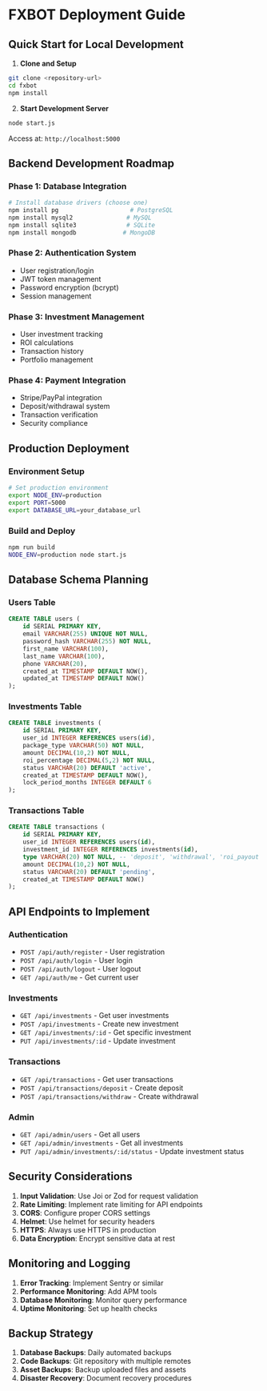 # FXBOT Deployment Guide

## Quick Start for Local Development

1. **Clone and Setup**
```bash
git clone <repository-url>
cd fxbot
npm install
```

2. **Start Development Server**
```bash
node start.js
```
Access at: `http://localhost:5000`

## Backend Development Roadmap

### Phase 1: Database Integration
```bash
# Install database drivers (choose one)
npm install pg                    # PostgreSQL
npm install mysql2               # MySQL
npm install sqlite3              # SQLite
npm install mongodb             # MongoDB
```

### Phase 2: Authentication System
- User registration/login
- JWT token management
- Password encryption (bcrypt)
- Session management

### Phase 3: Investment Management
- User investment tracking
- ROI calculations
- Transaction history
- Portfolio management

### Phase 4: Payment Integration
- Stripe/PayPal integration
- Deposit/withdrawal system
- Transaction verification
- Security compliance

## Production Deployment

### Environment Setup
```bash
# Set production environment
export NODE_ENV=production
export PORT=5000
export DATABASE_URL=your_database_url
```

### Build and Deploy
```bash
npm run build
NODE_ENV=production node start.js
```

## Database Schema Planning

### Users Table
```sql
CREATE TABLE users (
    id SERIAL PRIMARY KEY,
    email VARCHAR(255) UNIQUE NOT NULL,
    password_hash VARCHAR(255) NOT NULL,
    first_name VARCHAR(100),
    last_name VARCHAR(100),
    phone VARCHAR(20),
    created_at TIMESTAMP DEFAULT NOW(),
    updated_at TIMESTAMP DEFAULT NOW()
);
```

### Investments Table
```sql
CREATE TABLE investments (
    id SERIAL PRIMARY KEY,
    user_id INTEGER REFERENCES users(id),
    package_type VARCHAR(50) NOT NULL,
    amount DECIMAL(10,2) NOT NULL,
    roi_percentage DECIMAL(5,2) NOT NULL,
    status VARCHAR(20) DEFAULT 'active',
    created_at TIMESTAMP DEFAULT NOW(),
    lock_period_months INTEGER DEFAULT 6
);
```

### Transactions Table
```sql
CREATE TABLE transactions (
    id SERIAL PRIMARY KEY,
    user_id INTEGER REFERENCES users(id),
    investment_id INTEGER REFERENCES investments(id),
    type VARCHAR(20) NOT NULL, -- 'deposit', 'withdrawal', 'roi_payout'
    amount DECIMAL(10,2) NOT NULL,
    status VARCHAR(20) DEFAULT 'pending',
    created_at TIMESTAMP DEFAULT NOW()
);
```

## API Endpoints to Implement

### Authentication
- `POST /api/auth/register` - User registration
- `POST /api/auth/login` - User login
- `POST /api/auth/logout` - User logout
- `GET /api/auth/me` - Get current user

### Investments
- `GET /api/investments` - Get user investments
- `POST /api/investments` - Create new investment
- `GET /api/investments/:id` - Get specific investment
- `PUT /api/investments/:id` - Update investment

### Transactions
- `GET /api/transactions` - Get user transactions
- `POST /api/transactions/deposit` - Create deposit
- `POST /api/transactions/withdraw` - Create withdrawal

### Admin
- `GET /api/admin/users` - Get all users
- `GET /api/admin/investments` - Get all investments
- `PUT /api/admin/investments/:id/status` - Update investment status

## Security Considerations

1. **Input Validation**: Use Joi or Zod for request validation
2. **Rate Limiting**: Implement rate limiting for API endpoints
3. **CORS**: Configure proper CORS settings
4. **Helmet**: Use helmet for security headers
5. **HTTPS**: Always use HTTPS in production
6. **Data Encryption**: Encrypt sensitive data at rest

## Monitoring and Logging

1. **Error Tracking**: Implement Sentry or similar
2. **Performance Monitoring**: Add APM tools
3. **Database Monitoring**: Monitor query performance
4. **Uptime Monitoring**: Set up health checks

## Backup Strategy

1. **Database Backups**: Daily automated backups
2. **Code Backups**: Git repository with multiple remotes
3. **Asset Backups**: Backup uploaded files and assets
4. **Disaster Recovery**: Document recovery procedures